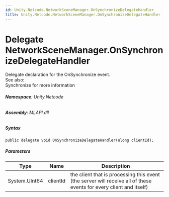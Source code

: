 ```yaml
---
id: Unity.Netcode.NetworkSceneManager.OnSynchronizeDelegateHandler
title: Unity.Netcode.NetworkSceneManager.OnSynchronizeDelegateHandler
---
```


# Delegate NetworkSceneManager.OnSynchronizeDelegateHandler


Delegate declaration for the OnSynchronize event.  
See also:  
Synchronize for more information






###### **Namespace**: Unity.Netcode

###### **Assembly**: MLAPI.dll

##### Syntax


``` lang-csharp
public delegate void OnSynchronizeDelegateHandler(ulong clientId);
```



##### Parameters

| Type          | Name     | Description                                                                                                        |
|---------------|----------|--------------------------------------------------------------------------------------------------------------------|
| System.UInt64 | clientId | the client that is processing this event (the server will receive all of these events for every client and itself) |



